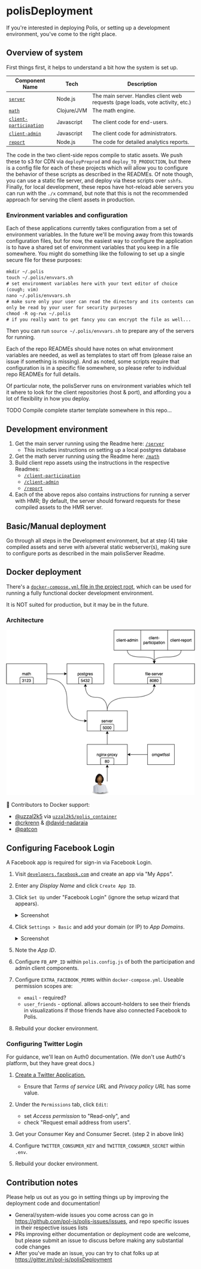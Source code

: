 # polisDeployment

If you're interested in deploying Polis, or setting up a development environment, you've come to the right place.

## Overview of system

First things first, it helps to understand a bit how the system is set up.

| Component Name | Tech | Description |
|----------------|------|-------------|
| [`server`][dir-server] | Node.js | The main server. Handles client web requests (page loads, vote activity, etc.) |
| [`math`][dir-math] | Clojure/JVM | The math engine.  |
| [`client-participation`][dir-participation] | Javascript | The client code for end-users. |
| [`client-admin`][dir-admin] | Javascript | The client code for administrators. |
| [`report`][dir-report] | Node.js | The code for detailed analytics reports. |

The code in the two client-side repos compile to static assets.
We push these to s3 for CDN via `deployPreprod` and `deploy_TO_PRODUCTION`, but there is a config file for each of these projects which will allow you to configure the behavior of these scripts as described in the READMEs.
Of note though, you can use a static file server, and deploy via these scripts over `sshfs`.
Finally, for local development, these repos have hot-reload able servers you can run with the `./x` command, but note that this is not the recommended approach for serving the client assets in production.

   [dir-server]: /server
   [dir-math]: /math
   [dir-participation]: /client-participation
   [dir-admin]: /client-admin
   [dir-report]: /report

### Environment variables and configuration

Each of these applications currently takes configuration from a set of environment variables.
In the future we'll be moving away from this towards configuration files, but for now, the easiest way to configure the application is to have a shared set of environment variables that you keep in a file somewhere.
You might do something like the following to set up a single secure file for these purposes:

```
mkdir ~/.polis
touch ~/.polis/envvars.sh
# set environment variables here with your text editor of choice (cough; vim)
nano ~/.polis/envvars.sh
# make sure only your user can read the directory and its contents can only be read by your user for security purposes
chmod -R og-rwx ~/.polis
# if you really want to get fancy you can encrypt the file as well...
```

Then you can run `source ~/.polis/envvars.sh` to prepare any of the servers for running.

Each of the repo READMEs should have notes on what environment variables are needed, as well as templates to start off from (please raise an issue if something is missing).
And as noted, some scripts require that configuration is in a specific file somewhere, so please refer to individual repo READMEs for full details.

Of particular note, the polisServer runs on environment variables which tell it where to look for the client repositories (host & port), and affording you a lot of flexibility in how you deploy.

TODO Compile complete starter template somewhere in this repo...


## Development environment

1) Get the main server running using the Readme here: [`/server`][dir-server]
   * This includes instructions on setting up a local postgres database
2) Get the math server running using the Readme here: [`/math`][dir-math]
3) Build client repo assets using the instructions in the respective Readmes:
   * [`/client-participation`][dir-participation]
   * [`/client-admin`][dir-admin]
   * [`/report`][dir-report]
4) Each of the above repos also contains instructions for running a server with HMR; By default, the server should forward requests for these compiled assets to the HMR server.

## Basic/Manual deployment

Go through all steps in the Development environment, but at step (4) take compiled assets and serve with a/several static webserver(s), making sure to configure ports as described in the main polisServer Readme.

## Docker deployment

There's a [`docker-compose.yml` file in the project root](/docker-compose.yml), which can be used for running a fully functional docker development environment.

It is NOT suited for production, but it may be in the future.

### Architecture

[![architecture diagram of docker setup][arch-image]][arch-edit]

   [arch-image]: docker-architecture.png
   [arch-edit]: https://www.draw.io/?title=docker-architecture#R7Vrfb5swEP5r8pgJY37lNWm7PKxSp3Rrt5fKBRe8AkaO05D99TPBBIhpSlkGVFqlRviwjf3d3ee7kydwEaWfGUqCa%2BrhcKJrXjqBFxNdnxmW%2BM0Eu1xgWFou8BnxchEoBSvyG0th0W1DPLyudeSUhpwkdaFL4xi7vCZDjNFtvdsTDetfTZCPFcHKRaEqvSMeD3KpY2qlfImJHxRfBpp884jcZ5%2FRTSy%2FN9Hh0%2F4vfx2hYi7Zfx0gj24rIng5gQtGKc%2BfonSBwwzaArZ83NUrbw%2FrZjjmbQZMZytn%2B3VjI7CEXuoutrer2%2BlhcXxXAII9gY9sUsYD6tMYhZeldL7fNM6m1USr7POF0kQIgRD%2BwpzvpLLRhlMhCngUyrc4Jfw%2BG%2F7JlK0fcrLs%2BSKtNnZFI%2BZsVxmUNX8U82WNcti%2BVYxTYZLIremGufgENoU1IuZjfqKfmffLcKt8QCrhM6YRFusRHRgOEScvdbtD0nz9Q79SheJBavEdGpXzvqBwI78U%2ByROpwmj6U5Rdl2V24BwvErQHpatcPe62l6F8gUzjtOTm5dvLUManGQLoDtSsC2dDxRWGVQcr6CVswOmK4A9kRBP15iJbQ0OmK0fAaYZKmC60SdgwOrAGe5GwOlJXP4RgYBOBKL9MwKBLQlEHxWBQMUf3JCIvU%2BRF5F4dA4xa%2FAHp1d3sP%2B7Qyt3MD6kOxivuYOAgBOXJGINdHi3cLSxuYUzUrcYW5hpfki3gPrw6u2oqi5m0YN6jXPrVw69oUSsuYzAoVkPKIFzRAH5luSwIzM5rKO75ZgKoY4k1FZyEzB4bmIpWCV0zX2G14OjZTotEhMAej1yzOE5SXILqDLLgWfeOnJqcVhJamc%2FcuyWnGQNdeTM719u7hfBJvXAz6X2bYaWN%2FMiMRmddu2Pqt5xFa5shev2JdShec7Q2vBcvxUrtcbnaI5ayS2hAv3kIEqtquEAbSpV6WdA6vvjhWuli2v3GS5Xic%2FMu8joRBmDxaWN3tiokreDSf0vPbk5drSPfeHgHMUc%2BcqU2PHtmeCs3yhUV8u%2BI%2FAg6ziognp%2FHtSMk1oONDVthEjpgyOlVopMoyFN7h0pcJTw9cnKzUipKSAEusrVfSNlHCeAfSLVGPKOoMjSobT8qiqqkWvjfkHjGXj2c8xRFG20O8c6nD6n9qkWlRlOhJJOeEJP1eQjdu2zmtwYyHVxhPPZfpdk%2FhDtvSfbaxP8VZ2oEau2QWJf2d6pRVY8gEb%2Blj%2Bt1%2BE5rF8x9QYo2%2BcxTZcUejV%2FNbRQQCLR%2FqJTFYoQPeJwfrimtKAhZfvOxUUlOJejLkjki4WF5FH8CipKHlDGQlcJpon4gH51R9kzZg93NELxg5jYfX4QqKTi%2F1MS%2B2fA3DKMOubQUjG3GzC334%2B5aJbXrnJKL6%2B2wcs%2F

:tada: Contributors to Docker support:
- [@uzzal2k5](https://github.com/uzzal2k5) via [`uzzal2k5/polis_container`](https://github.com/uzzal2k5/polis_container)
- [@crkrenn](https://github.com/crkrenn) & [@david-nadaraia](https://github.com/david-nadaraia)
- [@patcon](https://github.com/patcon)

## Configuring Facebook Login

A Facebook app is required for sign-in via Facebook Login.

1. Visit [`developers.facebook.com`](https://developers.facebook.com/) and create an app via "My Apps".
2. Enter any _Display Name_ and click `Create App ID`.
3. Click `Set Up` under "Facebook Login" (ignore the setup wizard that appears).
    <details>
      <summary>Screenshot</summary>

      ![screenshot](/docs/images/facebook-app-1.png)
    </details>
4. Click `Settings > Basic` and add your domain (or IP) to _App Domains_.
    <details>
      <summary>Screenshot</summary>

      ![screenshot](/docs/images/facebook-app-2.png)
    </details>
5. Note the _App ID_.
6. Configure `FB_APP_ID` within `polis.config.js` of both the participation and admin client components.
7. Configure `EXTRA_FACEBOOK_PERMS` within `docker-compose.yml`. Useable permission scopes are:
    - `email` - required?
    - `user_friends` - optional. allows account-holders to see their friends in visualizations if those friends have also connected Facebook to Polis.
8. Rebuild your docker environment.

### Configuring Twitter Login

For guidance, we'll lean on Auth0 documentation. (We don't use Auth0's platform, but they have great docs.)

1. [Create a Twitter Application.][twitter-howto]
    - Ensure that _Terms of service URL_ and _Privacy policy URL_ has some value.
2. Under the `Permissions` tab, click `Edit`:
    - set _Access permission_ to "Read-only", and
    - check "Request email address from users".
3. Get your Consumer Key and Consumer Secret. (step 2 in above link)
4. Configure `TWITTER_CONSUMER_KEY` and `TWITTER_CONSUMER_SECRET` within `.env`.
5. Rebuild your docker environment.

   [twitter-howto]: https://auth0.com/docs/connections/social/twitter#1-create-a-twitter-application

## Contribution notes

Please help us out as you go in setting things up by improving the deployment code and documentation!

* General/system-wide issues you come across can go in https://github.com/pol-is/polis-issues/issues, and repo specific issues in their respective issues lists
* PRs improving either documentation or deployment code are welcome, but please submit an issue to discuss before making any substantial code changes
* After you've made an issue, you can try to chat folks up at https://gitter.im/pol-is/polisDeployment


